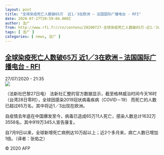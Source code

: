 ```yaml
---
layout: post
title: "全球染疫死亡人数破65万  近1／3在欧洲 – 法国国际广播电台 - RFI"
date: 2020-07-27T20:59:04.000Z
author: 法广
from: http://www.rfi.fr//cn/contenu/20200727-全球染疫死亡人数破65万-近1／3在欧洲
tags: [ 法广 ]
categories: [ news, 法广 ]
---
```

<!--1595883544000-->
[全球染疫死亡人数破65万  近1／3在欧洲 – 法国国际广播电台 - RFI](http://www.rfi.fr//cn/contenu/20200727-%E5%85%A8%E7%90%83%E6%9F%93%E7%96%AB%E6%AD%BB%E4%BA%A1%E4%BA%BA%E6%95%B0%E7%A0%B465%E4%B8%87-%E8%BF%911%EF%BC%8F3%E5%9C%A8%E6%AC%A7%E6%B4%B2)
------

<div>
<div>27/07/2020 - 21:35</div><img src="https://s.rfi.fr/media/display/a55fa6b0-d046-11ea-92b1-005056bff430/w:310/p:16x9/health0001b.200728033503.jpg"><div class="t-content__body u-clearfix"><div class="m-interstitial"></div><p>（法新社巴黎27日电）    法新社汇整的官方数据显示，截至格林威治时间今天16时（台湾28日零时），全球因感染2019冠状病毒疾病（COVID－19） 而死亡的人数已超过65万名，其中将近1／3出现在欧洲。</p><p>    自疫情去年底在中国爆发至今，病毒已造成65万11人死亡，感染人数总计1632万3558名，其中919万345人宣告康复。</p><p>    自7月9日以来，全球新增死亡病例达10万起以上；近2个多月来，病亡人数已增加1倍。（译者：张佑之）</p><p></p><p class="t-copyright">© 2020 AFP</p>        </div>
</div>
